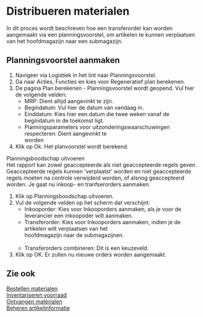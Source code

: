 # Distribueren materialen

In dit proces wordt beschreven hoe een transferorder kan worden aangemaakt via een planningsvoorstel, om artikelen te kunnen verplaatsen van het hoofdmagazijn naar een submagazijn.

## Planningsvoorstel aanmaken

1. Navigeer via Logistiek in het lint naar Planningsvoorstel.  
2. Ga naar Acties, Functies en kies voor Regeneratief plan berekenen.  
3. De pagina Plan berekenen - Planningsvoorstel wordt geopend. Vul hier de volgende velden:  
    - MRP: Dient altijd aangevinkt te zijn.  
    - Begindatum: Vul hier de datum van vandaag in.  
    - Einddatum: Kies hier een datum die twee weken vanaf de begindatum in de toekomst ligt.  
    - Planningsparameters voor uitzonderingswaarschuwingen respecteren: Dient aangevinkt te  
        worden  
4. Klik op Ok. Het planvoorstel wordt berekend.   
   
Planningsboodschap uitvoeren  
Het rapport kan zowel geaccepteerde als niet geaccepteerde regels geven. Geaccepteerde regels kunnen 'verplaatst' worden en niet geaccepteerde regels moeten na controle verwijderd worden, of alsnog geaccepteerd worden. Je gaat nu inkoop- en tranfserorders aanmaken.  
   
1. Klik op Planningsboodschap uitvoeren.  
2. Vul de volgende velden op het scherm dat verschijnt:  
    - Inkooporder: Kies voor Inkooporders aanmaken, als je voor de leverancier een inkoopoder wilt 
      aanmaken.  
    - Transferorder: Kies voor Inkooporders aanmaken, indien je de artikelen wilt verplaatsen van het  
       hoofdmagazijn naar de submagazijnen.  
    . 
    - Transferorders combineren: Dit is een keuzeveld.   
3. Klik op OK. Er zullen nu nieuwe orders worden aangemaakt.   


## Zie ook

[Bestellen materialen](../bestellen-materialen/)  
[Inventariseren voorraad](../inventariseren-voorraad/)  
[Ontvangen materialen](../ontvangen-materialen/)  
[Beheren artikelinformatie](../beheren-artikelinformatie/)  

